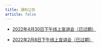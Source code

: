 ```yaml
---
title: 通知公告
article: false
---
```


- [2022年4月30日下午线上宣讲会（已过期）](./2022-04-25-meeting-announcement.md)

- [2022年2月8日下午线上宣讲会（已过期）](./2022-02-08-meeting-announcement.md)